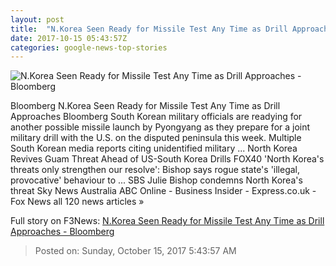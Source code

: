 ```yaml
---
layout: post
title:  "N.Korea Seen Ready for Missile Test Any Time as Drill Approaches - Bloomberg"
date: 2017-10-15 05:43:57Z
categories: google-news-top-stories
---
```


![N.Korea Seen Ready for Missile Test Any Time as Drill Approaches - Bloomberg](https://assets.bwbx.io/images/users/iqjWHBFdfxIU/iNpRO7qQAHOU/v0/1200x800.jpg)

Bloomberg N.Korea Seen Ready for Missile Test Any Time as Drill Approaches Bloomberg South Korean military officials are readying for another possible missile launch by Pyongyang as they prepare for a joint military drill with the U.S. on the disputed peninsula this week. Multiple South Korean media reports citing unidentified military ... North Korea Revives Guam Threat Ahead of US-South Korea Drills FOX40 'North Korea's threats only strengthen our resolve': Bishop says rogue state's 'illegal, provocative' behaviour to ... SBS Julie Bishop condemns North Korea's threat Sky News Australia ABC Online - Business Insider - Express.co.uk - Fox News all 120 news articles »


Full story on F3News: [N.Korea Seen Ready for Missile Test Any Time as Drill Approaches - Bloomberg](http://www.f3nws.com/n/tJuFVE)

> Posted on: Sunday, October 15, 2017 5:43:57 AM
